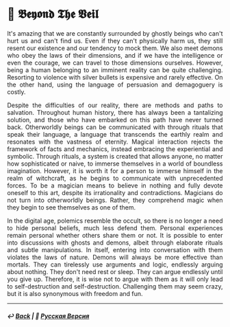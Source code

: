 # 🔮 𝕭𝖊𝖞𝖔𝖓𝖉 𝕿𝖍𝖊 𝖁𝖊𝖎𝖑

<p align="justify">It's amazing that we are constantly surrounded by ghostly beings who can't hurt us and can't find us. Even if they can't physically harm us, they still resent our existence and our tendency to mock them. We also meet demons who obey the laws of their dimensions, and if we have the intelligence or even the courage, we can travel to those dimensions ourselves. However, being a human belonging to an imminent reality can be quite challenging. Resorting to violence with silver bullets is expensive and rarely effective. On the other hand, using the language of persuasion and demagoguery is costly.</p>

<p align="justify">Despite the difficulties of our reality, there are methods and paths to salvation. Throughout human history, there has always been a tantalizing solution, and those who have embarked on this path have never turned back. Otherworldly beings can be communicated with through rituals that speak their language, a language that transcends the earthly realm and resonates with the vastness of eternity. Magical interaction rejects the framework of facts and mechanics, instead embracing the experiential and symbolic. Through rituals, a system is created that allows anyone, no matter how sophisticated or naive, to immerse themselves in a world of boundless imagination. However, it is worth it for a person to immerse himself in the realm of witchcraft, as he begins to communicate with unprecedented forces. To be a magician means to believe in nothing and fully devote oneself to this art, despite its irrationality and contradictions. Magicians do not turn into otherworldly beings. Rather, they comprehend magic when they begin to see themselves as one of them.</p>

<p align="justify">In the digital age, polemics resemble the occult, so there is no longer a need to hide personal beliefs, much less defend them. Personal experiences remain personal whether others share them or not. It is possible to enter into discussions with ghosts and demons, albeit through elaborate rituals and subtle manipulations. In itself, entering into conversation with them violates the laws of nature. Demons will always be more effective than mortals. They can tirelessly use arguments and logic, endlessly arguing about nothing. They don't need rest or sleep. They can argue endlessly until you give up. Therefore, it is wise not to argue with them as it will only lead to self-destruction and self-destruction. Challenging them may seem crazy, but it is also synonymous with freedom and fun.</p>

***

##### ↩️ [Back](https://rozephyros.github.io/index-2.html) | 🌻 [Русская Версия](russian.md)
